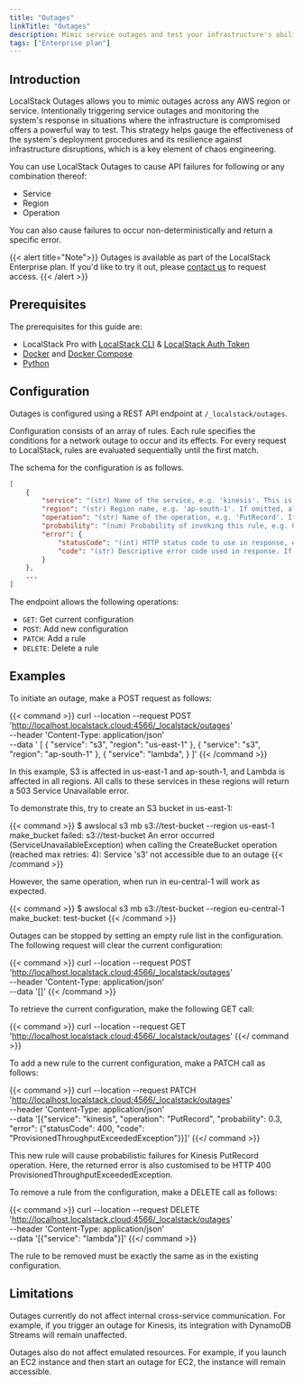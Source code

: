```yaml
---
title: "Outages"
linkTitle: "Outages"
description: Mimic service outages and test your infrastructure's ability to recover from unexpected events
tags: ["Enterprise plan"]
---
```


## Introduction

LocalStack Outages allows you to mimic outages across any AWS region or service.
Intentionally triggering service outages and monitoring the system's response in situations where the infrastructure is compromised offers a powerful way to test.
This strategy helps gauge the effectiveness of the system's deployment procedures and its resilience against infrastructure disruptions, which is a key element of chaos engineering.

You can use LocalStack Outages to cause API failures for following or any combination thereof:
- Service
- Region
- Operation

You can also cause failures to occur non-deterministically and return a specific error.

{{< alert title="Note">}}
Outages is available as part of the LocalStack Enterprise plan.
If you'd like to try it out, please [contact us](https://www.localstack.cloud/demo) to request access.
{{< /alert >}}

## Prerequisites

The prerequisites for this guide are:

- LocalStack Pro with [LocalStack CLI](https://docs.localstack.cloud/getting-started/installation/#localstack-cli) & [LocalStack Auth Token](https://docs.localstack.cloud/getting-started/auth-token/)
- [Docker](https://docs.docker.com/get-docker/) and [Docker Compose](https://docs.docker.com/compose/install/)
- [Python](https://www.python.org/downloads/)


## Configuration

Outages is configured using a REST API endpoint at `/_localstack/outages`.

Configuration consists of an array of rules.
Each rule specifies the conditions for a network outage to occur and its effects.
For every request to LocalStack, rules are evaluated sequentially until the first match.

The schema for the configuration is as follows.

```json
[
    {
        "service": "(str) Name of the service, e.g. 'kinesis'. This is a required field.",
        "region": "(str) Region name, e.g. 'ap-south-1'. If omitted, all regions are affected.",
        "operation": "(str) Name of the operation, e.g. 'PutRecord'. If omitted, all operations are affected.",
        "probability": "(num) Probability of invoking this rule, e.g. 0.5. If omitted, 1 is used.",
        "error": {
            "statusCode": "(int) HTTP status code to use in response, e.g. 503. If omitted, 503 is used.",
            "code": "(str) Descriptive error code used in response. If omitted, 'ServiceUnavailable' is used."
        }
    },
    ...
]
```

The endpoint allows the following operations:
- `GET`: Get current configuration
- `POST`: Add new configuration
- `PATCH`: Add a rule
- `DELETE`: Delete a rule

## Examples

To initiate an outage, make a POST request as follows:

{{< command >}}
curl --location --request POST 'http://localhost.localstack.cloud:4566/_localstack/outages' \
--header 'Content-Type: application/json' \
--data '
[
    {
        "service": "s3",
        "region": "us-east-1"
    },
    {
        "service": "s3",
        "region": "ap-south-1"
    },
    {
        "service": "lambda",
    }
]'
{{< /command >}}

In this example, S3 is affected in us-east-1 and ap-south-1, and Lambda is affected in all regions.
All calls to these services in these regions will return a 503 Service Unavailable error.


To demonstrate this, try to create an S3 bucket in us-east-1:

{{< command >}}
$ awslocal s3 mb s3://test-bucket --region us-east-1
<disable-copy>
make_bucket failed: s3://test-bucket An error occurred (ServiceUnavailableException) when calling the CreateBucket operation (reached max retries: 4): Service 's3' not accessible due to an outage
</disable-copy>
{{< /command >}}

However, the same operation, when run in eu-central-1 will work as expected.

{{< command >}}
$ awslocal s3 mb s3://test-bucket --region eu-central-1
<disable-copy>
make_bucket: test-bucket
</disable-copy>
{{< /command >}}

Outages can be stopped by setting an empty rule list in the configuration.
The following request will clear the current configuration:

{{< command >}}
curl --location --request POST 'http://localhost.localstack.cloud:4566/_localstack/outages' \
--header 'Content-Type: application/json' \
--data '[]'
{{< /command >}}

To retrieve the current configuration, make the following GET call:

{{< command >}}
curl --location --request GET 'http://localhost.localstack.cloud:4566/_localstack/outages'
{{</ command >}}

To add a new rule to the current configuration, make a PATCH call as follows:

{{< command >}}
curl --location --request PATCH 'http://localhost.localstack.cloud:4566/_localstack/outages' \
--header 'Content-Type: application/json' \
--data '[{"service": "kinesis", "operation": "PutRecord", "probability": 0.3, "error": {"statusCode": 400, "code": "ProvisionedThroughputExceededException"}}]'
{{</ command >}}

This new rule will cause probabilistic failures for Kinesis PutRecord operation.
Here, the returned error is also customised to be HTTP 400 ProvisionedThroughputExceededException.

To remove a rule from the configuration, make a DELETE call as follows:

{{< command >}}
curl --location --request DELETE 'http://localhost.localstack.cloud:4566/_localstack/outages' \
--header 'Content-Type: application/json' \
--data '[{"service": "lambda"}]'
{{</ command >}}

The rule to be removed must be exactly the same as in the existing configuration.


## Limitations

Outages currently do not affect internal cross-service communication.
For example, if you trigger an outage for Kinesis, its integration with DynamoDB Streams will remain unaffected.

Outages also do not affect emulated resources.
For example, if you launch an EC2 instance and then start an outage for EC2, the instance will remain accessible.
